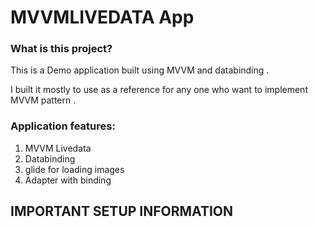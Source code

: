 <h1>MVVMLIVEDATA App</h1>
<h3>What is this project?</h3>
<p>This is a Demo  application built using MVVM and databinding .</p>
<p>I built it mostly to use as a reference for any one who want to implement MVVM pattern .</p>
<h3>Application features:</h3>
<ol>
  <li>MVVM Livedata</li>
  <li>Databinding </li>
  <li>glide for loading images </li>
  <li>Adapter with binding</li>
</ol>
<h2>IMPORTANT SETUP INFORMATION</h2>